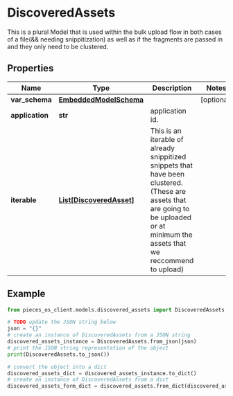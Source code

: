 # DiscoveredAssets

This is a plural Model that is used within the bulk upload flow in both cases of a file(&& needing snippitization) as well as if the fragments are passed in and they only need to be clustered.

## Properties

Name | Type | Description | Notes
------------ | ------------- | ------------- | -------------
**var_schema** | [**EmbeddedModelSchema**](EmbeddedModelSchema) |  | [optional] 
**application** | **str** | application id. | 
**iterable** | [**List[DiscoveredAsset]**](DiscoveredAsset) | This is an iterable of already snippitized snippets that have been clustered.(These are assets that are going to be uploaded or at minimum the assets that we reccommend to upload) | 

## Example

```python
from pieces_os_client.models.discovered_assets import DiscoveredAssets

# TODO update the JSON string below
json = "{}"
# create an instance of DiscoveredAssets from a JSON string
discovered_assets_instance = DiscoveredAssets.from_json(json)
# print the JSON string representation of the object
print(DiscoveredAssets.to_json())

# convert the object into a dict
discovered_assets_dict = discovered_assets_instance.to_dict()
# create an instance of DiscoveredAssets from a dict
discovered_assets_form_dict = discovered_assets.from_dict(discovered_assets_dict)
```




